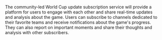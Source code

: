The community-led World Cup update subscription service will provide a platform for users to engage with each other and share real-time updates and analysis about the game. Users can subscribe to channels dedicated to their favorite teams and receive notifications about the game's progress. They can also report on important moments and share their thoughts and analysis with other subscribers.
